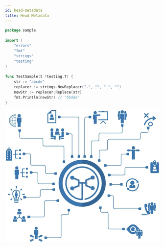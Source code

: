 ```yaml
---
id: head-metadata
title: Head Metadata
---
```


```go {10,12,13} showLineNumbers title="/src/components/HelloCodeTitle.js"
package sample

import (
	"errors"
	"fmt"
	"strings"
	"testing"
)

func TestSample(t *testing.T) {
	str := "abcde"
	replacer := strings.NewReplacer("-", "", "_", "")
	newStr := replacer.Replace(str)
	fmt.Println(newStr) // "bbdde"
}
```

![](https://github.com/iDukeLu/image-host/blob/main/kubernetes/cover.jpg?raw=true)
<!-- <img src="https://github.com/iDukeLu/image-host/blob/main/kubernetes/cover.jpg?raw=true"/> -->


